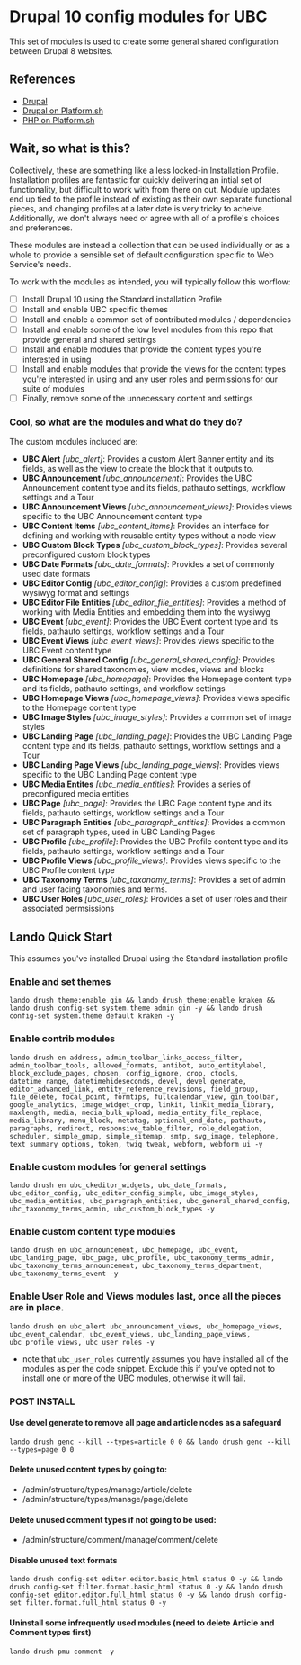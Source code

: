 # Drupal 10 config modules for UBC

This set of modules is used to create some general shared configuration between Drupal 8 websites.

## References

* [Drupal](https://www.drupal.org/)
* [Drupal on Platform.sh](https://docs.platform.sh/frameworks/drupal8.html)
* [PHP on Platform.sh](https://docs.platform.sh/languages/php.html)

## Wait, so what is this?

Collectively, these are something like a less locked-in Installation Profile. Installation profiles are fantastic for quickly delivering an intial set of functionality, but difficult to work with from there on out. Module updates end up tied to the profile instead of existing as their own separate functional pieces, and changing profiles at a later date is very tricky to acheive. Additionally, we don't always need or agree with all of a profile's choices and preferences.

These modules are instead a collection that can be used individually or as a whole to provide a sensible set of default configuration specific to Web Service's needs.

To work with the modules as intended, you will typically follow this worflow:
- [ ] Install Drupal 10 using the Standard installation Profile
- [ ] Install and enable UBC specific themes
- [ ] Install and enable a common set of contributed modules / dependencies
- [ ] Install and enable some of the low level modules from this repo that provide general and shared settings
- [ ] Install and enable modules that provide the content types you're interested in using
- [ ] Install and enable modules that provide the views for the content types you're interested in using and any user roles and permissions for our suite of modules
- [ ] Finally, remove some of the unnecessary content and settings

### Cool, so what are the modules and what do they do?

The custom modules included are:

- **UBC Alert** *[ubc_alert]*: Provides a custom Alert Banner entity and its fields, as well as the view to create the block that it outputs to.
- **UBC Announcement** *[ubc_announcement]*: Provides the UBC Announcement content type and its fields, pathauto settings, workflow settings and a Tour
- **UBC Announcement Views** *[ubc_announcement_views]*: Provides views specific to the UBC Announcement content type
- **UBC Content Items** *[ubc_content_items]*: Provides an interface for defining and working with reusable entity types without a node view
- **UBC Custom Block Types** *[ubc_custom_block_types]*: Provides several preconfigured custom block types
- **UBC Date Formats** *[ubc_date_formats]*: Provides a set of commonly used date formats
- **UBC Editor Config** *[ubc_editor_config]*: Provides a custom predefined wysiwyg format and settings
- **UBC Editor File Entities** *[ubc_editor_file_entities]*: Provides a method of working with Media Entities and embedding them into the wysiwyg
- **UBC Event** *[ubc_event]*: Provides the UBC Event content type and its fields, pathauto settings, workflow settings and a Tour
- **UBC Event Views** *[ubc_event_views]*: Provides views specific to the UBC Event content type
- **UBC General Shared Config** *[ubc_general_shared_config]*: Provides definitions for shared taxonomies, view modes, views and blocks
- **UBC Homepage** *[ubc_homepage]*: Provides the Homepage content type and its fields, pathauto settings, and workflow settings
- **UBC Homepage Views** *[ubc_homepage_views]*: Provides views specific to the Homepage content type
- **UBC Image Styles** *[ubc_image_styles]*: Provides a common set of image styles
- **UBC Landing Page** *[ubc_landing_page]*: Provides the UBC Landing Page content type and its fields, pathauto settings, workflow settings and a Tour
- **UBC Landing Page Views** *[ubc_landing_page_views]*: Provides views specific to the UBC Landing Page content type
- **UBC Media Entites** *[ubc_media_entities]*: Provides a series of preconfigured media entities
- **UBC Page** *[ubc_page]*: Provides the UBC Page content type and its fields, pathauto settings, workflow settings and a Tour
- **UBC Paragraph Entities** *[ubc_paragraph_entities]*: Provides a common set of paragraph types, used in UBC Landing Pages
- **UBC Profile** *[ubc_profile]*: Provides the UBC Profile content type and its fields, pathauto settings, workflow settings and a Tour
- **UBC Profile Views** *[ubc_profile_views]*: Provides views specific to the UBC Profile content type
- **UBC Taxonomy Terms** *[ubc_taxonomy_terms]*: Provides a set of admin and user facing taxonomies and terms.
- **UBC User Roles** *[ubc_user_roles]*: Provides a set of user roles and their associated permsissions


## Lando Quick Start

This assumes you've installed Drupal using the Standard installation profile

### Enable and set themes

```lando drush theme:enable gin && lando drush theme:enable kraken && lando drush config-set system.theme admin gin -y && lando drush config-set system.theme default kraken -y```

### Enable contrib modules

```lando drush en address, admin_toolbar_links_access_filter, admin_toolbar_tools, allowed_formats, antibot, auto_entitylabel, block_exclude_pages, chosen, config_ignore, crop, ctools, datetime_range, datetimehideseconds, devel, devel_generate, editor_advanced_link, entity_reference_revisions, field_group, file_delete, focal_point, formtips, fullcalendar_view, gin_toolbar, google_analytics, image_widget_crop, linkit, linkit_media_library, maxlength, media, media_bulk_upload, media_entity_file_replace, media_library, menu_block, metatag, optional_end_date, pathauto, paragraphs, redirect, responsive_table_filter, role_delegation, scheduler, simple_gmap, simple_sitemap, smtp, svg_image, telephone, text_summary_options, token, twig_tweak, webform, webform_ui -y```

### Enable custom modules for general settings

```lando drush en ubc_ckeditor_widgets, ubc_date_formats, ubc_editor_config, ubc_editor_config_simple, ubc_image_styles, ubc_media_entities, ubc_paragraph_entities, ubc_general_shared_config, ubc_taxonomy_terms_admin, ubc_custom_block_types -y```

### Enable custom content type modules

```lando drush en ubc_announcement, ubc_homepage, ubc_event, ubc_landing_page, ubc_page, ubc_profile, ubc_taxonomy_terms_admin, ubc_taxonomy_terms_announcement, ubc_taxonomy_terms_department, ubc_taxonomy_terms_event -y```

### Enable User Role and Views modules last, once all the pieces are in place.

```lando drush en ubc_alert ubc_announcement_views, ubc_homepage_views, ubc_event_calendar, ubc_event_views, ubc_landing_page_views, ubc_profile_views, ubc_user_roles -y```
* note that `ubc_user_roles` currently assumes you have installed all of the modules as per the code snippet. Exclude this if you've opted not to install one or more of the UBC modules, otherwise it will fail.

### POST INSTALL

#### Use devel generate to remove all page and article nodes as a safeguard

```lando drush genc --kill --types=article 0 0 && lando drush genc --kill --types=page 0 0```

#### Delete unused content types by going to:

- /admin/structure/types/manage/article/delete
- /admin/structure/types/manage/page/delete

#### Delete unused comment types if not going to be used:

- /admin/structure/comment/manage/comment/delete

#### Disable unused text formats

```lando drush config-set editor.editor.basic_html status 0 -y && lando drush config-set filter.format.basic_html status 0 -y && lando drush config-set editor.editor.full_html status 0 -y && lando drush config-set filter.format.full_html status 0 -y```

#### Uninstall some infrequently used modules (need to delete Article and Comment types first)

```lando drush pmu comment -y```
